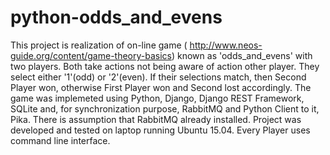 # python-odds_and_evens
This project is realization of on-line game (
http://www.neos-guide.org/content/game-theory-basics) known as 'odds_and_evens' with two players.
Both take actions not being aware of action other player. They select either '1'(odd) or '2'(even).
If their selections match, then Second Player won, otherwise First Player won and Second lost accordingly.
The game was implemeted using Python, Django, Django REST Framework, SQLite and, for synchronization purpose,
RabbitMQ and Python Client to it, Pika. There is assumption that RabbitMQ already installed. Project was
developed and tested on laptop running Ubuntu 15.04. Every Player uses command line interface. 
